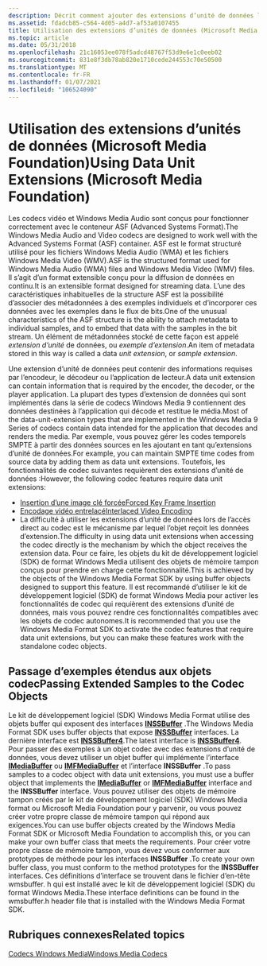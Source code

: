 ```yaml
---
description: Décrit comment ajouter des extensions d’unité de données lors de l’utilisation d’encodeurs Windows Media.
ms.assetid: fdadcb85-c564-4d05-a4d7-af53a0107455
title: Utilisation des extensions d’unités de données (Microsoft Media Foundation)
ms.topic: article
ms.date: 05/31/2018
ms.openlocfilehash: 21c16053ee078f5adcd48767f53d9e6e1c0eeb02
ms.sourcegitcommit: 831e8f3db78ab820e1710cede244553c70e50500
ms.translationtype: MT
ms.contentlocale: fr-FR
ms.lasthandoff: 01/07/2021
ms.locfileid: "106524090"
---
```

# <a name="using-data-unit-extensions-microsoft-media-foundation"></a><span data-ttu-id="50c08-103">Utilisation des extensions d’unités de données (Microsoft Media Foundation)</span><span class="sxs-lookup"><span data-stu-id="50c08-103">Using Data Unit Extensions (Microsoft Media Foundation)</span></span>

<span data-ttu-id="50c08-104">Les codecs vidéo et Windows Media Audio sont conçus pour fonctionner correctement avec le conteneur ASF (Advanced Systems Format).</span><span class="sxs-lookup"><span data-stu-id="50c08-104">The Windows Media Audio and Video codecs are designed to work well with the Advanced Systems Format (ASF) container.</span></span> <span data-ttu-id="50c08-105">ASF est le format structuré utilisé pour les fichiers Windows Media Audio (WMA) et les fichiers Windows Media Video (WMV).</span><span class="sxs-lookup"><span data-stu-id="50c08-105">ASF is the structured format used for Windows Media Audio (WMA) files and Windows Media Video (WMV) files.</span></span> <span data-ttu-id="50c08-106">Il s’agit d’un format extensible conçu pour la diffusion de données en continu.</span><span class="sxs-lookup"><span data-stu-id="50c08-106">It is an extensible format designed for streaming data.</span></span> <span data-ttu-id="50c08-107">L’une des caractéristiques inhabituelles de la structure ASF est la possibilité d’associer des métadonnées à des exemples individuels et d’incorporer ces données avec les exemples dans le flux de bits.</span><span class="sxs-lookup"><span data-stu-id="50c08-107">One of the unusual characteristics of the ASF structure is the ability to attach metadata to individual samples, and to embed that data with the samples in the bit stream.</span></span> <span data-ttu-id="50c08-108">Un élément de métadonnées stocké de cette façon est appelé *extension d’unité* de données, ou *exemple d’extension*.</span><span class="sxs-lookup"><span data-stu-id="50c08-108">An item of metadata stored in this way is called a data *unit extension*, or *sample extension*.</span></span>

<span data-ttu-id="50c08-109">Une extension d’unité de données peut contenir des informations requises par l’encodeur, le décodeur ou l’application de lecteur.</span><span class="sxs-lookup"><span data-stu-id="50c08-109">A data unit extension can contain information that is required by the encoder, the decoder, or the player application.</span></span> <span data-ttu-id="50c08-110">La plupart des types d’extension de données qui sont implémentés dans la série de codecs Windows Media 9 contiennent des données destinées à l’application qui décode et restitue le média.</span><span class="sxs-lookup"><span data-stu-id="50c08-110">Most of the data-unit-extension types that are implemented in the Windows Media 9 Series of codecs contain data intended for the application that decodes and renders the media.</span></span> <span data-ttu-id="50c08-111">Par exemple, vous pouvez gérer les codes temporels SMPTE à partir des données sources en les ajoutant en tant qu’extensions d’unité de données.</span><span class="sxs-lookup"><span data-stu-id="50c08-111">For example, you can maintain SMPTE time codes from source data by adding them as data unit extensions.</span></span> <span data-ttu-id="50c08-112">Toutefois, les fonctionnalités de codec suivantes requièrent des extensions d’unité de données :</span><span class="sxs-lookup"><span data-stu-id="50c08-112">However, the following codec features require data unit extensions:</span></span>

-   [<span data-ttu-id="50c08-113">Insertion d’une image clé forcée</span><span class="sxs-lookup"><span data-stu-id="50c08-113">Forced Key Frame Insertion</span></span>](forcedkeyframeinsertion.md)
-   [<span data-ttu-id="50c08-114">Encodage vidéo entrelacé</span><span class="sxs-lookup"><span data-stu-id="50c08-114">Interlaced Video Encoding</span></span>](interlacedvideoencoding.md)
-   <span data-ttu-id="50c08-115">La difficulté à utiliser les extensions d’unité de données lors de l’accès direct au codec est le mécanisme par lequel l’objet reçoit les données d’extension.</span><span class="sxs-lookup"><span data-stu-id="50c08-115">The difficulty in using data unit extensions when accessing the codec directly is the mechanism by which the object receives the extension data.</span></span> <span data-ttu-id="50c08-116">Pour ce faire, les objets du kit de développement logiciel (SDK) de format Windows Media utilisent des objets de mémoire tampon conçus pour prendre en charge cette fonctionnalité.</span><span class="sxs-lookup"><span data-stu-id="50c08-116">This is achieved by the objects of the Windows Media Format SDK by using buffer objects designed to support this feature.</span></span> <span data-ttu-id="50c08-117">Il est recommandé d’utiliser le kit de développement logiciel (SDK) de format Windows Media pour activer les fonctionnalités de codec qui requièrent des extensions d’unité de données, mais vous pouvez rendre ces fonctionnalités compatibles avec les objets de codec autonomes.</span><span class="sxs-lookup"><span data-stu-id="50c08-117">It is recommended that you use the Windows Media Format SDK to activate the codec features that require data unit extensions, but you can make these features work with the standalone codec objects.</span></span>

## <a name="passing-extended-samples-to-the-codec-objects"></a><span data-ttu-id="50c08-118">Passage d’exemples étendus aux objets codec</span><span class="sxs-lookup"><span data-stu-id="50c08-118">Passing Extended Samples to the Codec Objects</span></span>

<span data-ttu-id="50c08-119">Le kit de développement logiciel (SDK) Windows Media Format utilise des objets buffer qui exposent des interfaces [**INSSBuffer**](/previous-versions/windows/desktop/api/wmsbuffer/nn-wmsbuffer-inssbuffer) .</span><span class="sxs-lookup"><span data-stu-id="50c08-119">The Windows Media Format SDK uses buffer objects that expose [**INSSBuffer**](/previous-versions/windows/desktop/api/wmsbuffer/nn-wmsbuffer-inssbuffer) interfaces.</span></span> <span data-ttu-id="50c08-120">La dernière interface est [**INSSBuffer4**](/previous-versions/windows/desktop/api/wmsbuffer/nn-wmsbuffer-inssbuffer4).</span><span class="sxs-lookup"><span data-stu-id="50c08-120">The latest interface is [**INSSBuffer4**](/previous-versions/windows/desktop/api/wmsbuffer/nn-wmsbuffer-inssbuffer4).</span></span> <span data-ttu-id="50c08-121">Pour passer des exemples à un objet codec avec des extensions d’unité de données, vous devez utiliser un objet buffer qui implémente l’interface [**IMediaBuffer**](/previous-versions/windows/desktop/api/mediaobj/nn-mediaobj-imediabuffer) ou [**IMFMediaBuffer**](/windows/desktop/api/mfobjects/nn-mfobjects-imfmediabuffer) et l’interface **INSSBuffer** .</span><span class="sxs-lookup"><span data-stu-id="50c08-121">To pass samples to a codec object with data unit extensions, you must use a buffer object that implements the [**IMediaBuffer**](/previous-versions/windows/desktop/api/mediaobj/nn-mediaobj-imediabuffer) or [**IMFMediaBuffer**](/windows/desktop/api/mfobjects/nn-mfobjects-imfmediabuffer) interface and the **INSSBuffer** interface.</span></span> <span data-ttu-id="50c08-122">Vous pouvez utiliser des objets de mémoire tampon créés par le kit de développement logiciel (SDK) Windows Media format ou Microsoft Media Foundation pour y parvenir, ou vous pouvez créer votre propre classe de mémoire tampon qui répond aux exigences.</span><span class="sxs-lookup"><span data-stu-id="50c08-122">You can use buffer objects created by the Windows Media Format SDK or Microsoft Media Foundation to accomplish this, or you can make your own buffer class that meets the requirements.</span></span> <span data-ttu-id="50c08-123">Pour créer votre propre classe de mémoire tampon, vous devez vous conformer aux prototypes de méthode pour les interfaces **INSSBuffer** .</span><span class="sxs-lookup"><span data-stu-id="50c08-123">To create your own buffer class, you must conform to the method prototypes for the **INSSBuffer** interfaces.</span></span> <span data-ttu-id="50c08-124">Ces définitions d’interface se trouvent dans le fichier d’en-tête wmsbuffer. h qui est installé avec le kit de développement logiciel (SDK) du format Windows Media.</span><span class="sxs-lookup"><span data-stu-id="50c08-124">These interface definitions can be found in the wmsbuffer.h header file that is installed with the Windows Media Format SDK.</span></span>

## <a name="related-topics"></a><span data-ttu-id="50c08-125">Rubriques connexes</span><span class="sxs-lookup"><span data-stu-id="50c08-125">Related topics</span></span>

<dl> <dt>

[<span data-ttu-id="50c08-126">Codecs Windows Media</span><span class="sxs-lookup"><span data-stu-id="50c08-126">Windows Media Codecs</span></span>](windows-media-codecs.md)
</dt> </dl>

 

 
